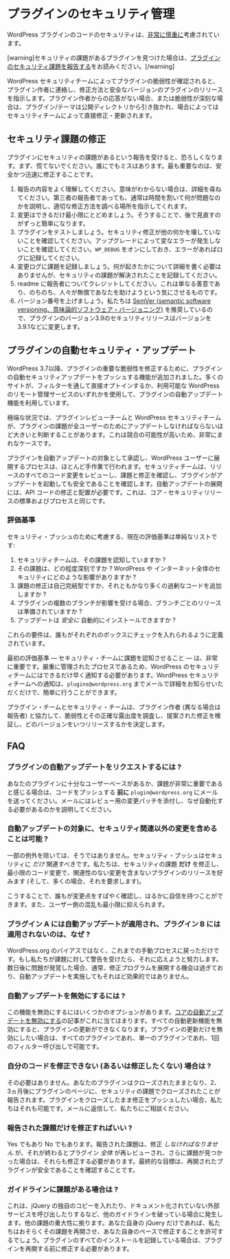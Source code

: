 <!--
# Managing Your Plugin's Security
-->

# プラグインのセキュリティ管理

<!--
The security of code in WordPress plugins is taken [very seriously](https://wordpress.org/about/security/).
-->

WordPress プラグインのコードのセキュリティは、[非常に慎重に](https://wordpress.org/about/security/)考慮されています。

<!--
[warning]If you have found a plugin with a security issue, please read [Reporting Plugin Security Issues](https://developer.wordpress.org/plugins/wordpress-org/plugin-security/reporting-plugin-security-issues/).[/warning]
-->

[warning]セキュリティの課題があるプラグインを見つけた場合は、[プラグインのセキュリティ課題を報告する](https://ja.wordpress.org/team/handbook/plugin-development/wordpress-org/plugin-security/reporting-plugin-security-issues/)をお読みください。[/warning]

<!--
When a plugin vulnerability is verified by the WordPress Security Team, they contact the plugin author and direct them as to how to fix and release a secure version of the plugin. If there is a lack of response from the plugin author or if the vulnerability is severe, the plugin/theme is pulled from the public directory, and in some cases, fixed and updated directly by the Security Team.
-->

WordPress セキュリティチームによってプラグインの脆弱性が確認されると、プラグイン作者に連絡し、修正方法と安全なバージョンのプラグインのリリースを指示します。プラグイン作者からの応答がない場合、または脆弱性が深刻な場合は、プラグイン/テーマは公開ディレクトリから引き抜かれ、場合によってはセキュリティチームによって直接修正・更新されます。

<!--
## Fixing Security Issues
-->

## セキュリティ課題の修正

<!--
When you receive a report of security issues in your plugins, it can be terrifying. First, don't panic. Everyone makes mistakes. What matters most is fixing it safely and promptly.
-->

プラグインにセキュリティの課題があるという報告を受けると、恐ろしくなります。まず、慌てないでください。誰にでもミスはあります。最も重要なのは、安全かつ迅速に修正することです。

<!--
1. Make sure you understand the report. If you're not sure what it means, ask for details. Even third-party reporters are usually willing to take the time to explain what's wrong and direct you where to research a proper fix.
2. Keep your changes as small as possible. This will make it much easier for you to review later on.
3. Test your plugin. Make sure the security fix doesn't break anything else. Make sure upgrading doesn't cause weird errors. Keep `WP_DEBUG` on and log any errors.
4. Document the issue in your change log. You don't need to include details on exactly what happened, but do document that a security issue was resolved.
5. Credit the reporter in your readme. This is just nice, and makes people more inclined to help you for free later on.
6. Bump your version number. We recommend [SemVer](https://semver.org/), so a security release for version 3.9 of your plugin would change the version to 3.9.1 and so on.
-->

1. 報告の内容をよく理解してください。意味がわからない場合は、詳細を尋ねてください。第三者の報告者であっても、通常は時間を割いて何が問題なのかを説明し、適切な修正方法を調べる場所を指示してくれます。
2. 変更はできるだけ最小限にとどめましょう。そうすることで、後で見直すのがずっと簡単になります。
3. プラグインをテストしましょう。セキュリティ修正が他の何かを壊していないことを確認してください。アップグレードによって変なエラーが発生しないことを確認してください。`WP_DEBUG` をオンにしておき、エラーがあればログに記録してください。
4. 変更ログに課題を記録しましょう。何が起きたかについて詳細を書く必要はありませんが、セキュリティの課題が解決されたことを記録してください。
5. readme に報告者についてクレジットしてください。これは単なる善意であり、のちのち、人々が無償であなたを助けようという気にさせるものです。
6. バージョン番号を上げましょう。私たちは [SemVer (semantic software versioning、意味論的ソフトウェア・バージョニング)](https://semver.org/) を推奨しているので、プラグインのバージョン3.9のセキュリティリリースはバージョンを3.9.1などに変更します。

<!--
## Automatic Plugin Security Updates
-->

## プラグインの自動セキュリティ・アップデート

<!--
Since WordPress 3.7, we have had the ability to push automatic security updates for plugins to fix critical vulnerabilities in plugins. Many sites have made use of the plugin automatic updates functionality, either by opting in directly through filters, or by using one of the many remote management services for WordPress that are available.
-->

WordPress 3.7以降、プラグインの重要な脆弱性を修正するために、プラグインの自動セキュリティアップデートをプッシュする機能が追加されました。多くのサイトが、フィルターを通して直接オプトインするか、利用可能な WordPress のリモート管理サービスのいずれかを使用して、プラグインの自動アップデート機能を利用しています。

<!--
In extreme situations, the Plugin Review Team and the WordPress Security Team may determine a plugin issue is great enough that it must be updated for all users. This is exceptionally rare, as the potential for conflicts is high.
-->

極端な状況では、プラグインレビューチームと WordPress セキュリティチームが、プラグインの課題が全ユーザーのためにアップデートしなければならないほど大きいと判断することがあります。これは競合の可能性が高いため、非常にまれなケースです。

<!--
The process of approving a plugin for an automatic update, and rolling it out to WordPress users, is highly manual. The security team reviews all code changes in the release, verifies the issue and the fix, and confirms the plugin is safe to trigger an update. Rolling out an automatic update requires modification and deployment of the API code. This is the same standard and process for a core security release.
-->

プラグインを自動アップデートの対象として承認し、WordPress ユーザーに展開するプロセスは、ほとんど手作業で行われます。セキュリティチームは、リリースのすべてのコード変更をレビューし、課題と修正を確認し、プラグインがアップデートを起動しても安全であることを確認します。自動アップデートの展開には、API コードの修正と配置が必要です。これは、コア・セキュリティリリースの標準およびプロセスと同じです。

<!--
### Criteria
-->

### 評価基準

<!--
The current criteria we take into consideration for a security push is a simple list:
-->

セキュリティ・プッシュのために考慮する、現在の評価基準は単純なリストです:

<!--
1. Has the security team been made aware of the issue?
2. How severe is the issue? What impact would it have on the security of a WordPress install, and the greater internet?
3. Is the fix for the issue self-contained or does it add significant extra superfluous code?
4. If multiple branches of the plugin are affected, has a release per branch been prepared?
5. Can the update be _safely_ installed automatically?
-->

1. セキュリティチームは、その課題を認知していますか ?
2. その課題は、どの程度深刻ですか ? WordPress や インターネット全体のセキュリティにどのような影響がありますか ?
3. 課題の修正は自己完結型ですか、それともかなり多くの過剰なコードを追加しますか ?
4. プラグインの複数のブランチが影響を受ける場合、ブランチごとのリリースは準備されていますか ?
5. アップデートは _安全に_ 自動的にインストールできますか ?

<!--
These requirements are defined in a way that anyone should be able to tick each box.
-->

これらの要件は、誰もがそれぞれのボックスにチェックを入れられるように定義されています。

<!--
The first criterion — making the security team aware of the issue — is critical. Since it's a tightly controlled process, the WordPress security team needs to be notified as early as possible. Letting us know is as simple as emailing us at `plugins@wordpress.org` with the details.
-->

最初の評価基準 — セキュリティ・チームに課題を認知させること — は、非常に重要です。厳重に管理されたプロセスであるため、WordPress のセキュリティチームにはできるだけ早く通知する必要があります。WordPress セキュリティチームへの通知は、`plugins@wordpress.org` までメールで詳細をお知らせいただくだけで、簡単に行うことができます。

<!--
The plugin and security teams will work with the plugin author (and the reporter, if different) to study the vulnerability and its exact exposure, verify the proposed fix, and determine what versions will be released and when.
-->

プラグイン・チームとセキュリティ・チームは、プラグイン作者 (異なる場合は報告者) と協力して、脆弱性とその正確な露出度を調査し、提案された修正を検証し、どのバージョンをいつリリースするかを決定します。

<!--
## FAQ
-->

## FAQ

<!--
### How do I request my plugin be automatically updated?
-->

### プラグインの自動アップデートをリクエストするには ?

<!--
If you feel your plugin has a large enough user base or the issue is of great significance, email `plugin@wordpress.org` **before** you push the code. Include a patch of the changes for review in the email, and explain why you feel this should be automated.
-->

あなたのプラグインに十分なユーザーベースがあるか、課題が非常に重要であると感じる場合は、コードをプッシュする **前に** `plugin@wordpress.org` にメールを送ってください。メールにはレビュー用の変更パッチを添付し、なぜ自動化する必要があるのかを説明してください。

<!--
### Can I include changes besides the security related ones for automated updates?
-->

### 自動アップデートの対象に、セキュリティ関連以外の変更を含めることは可能 ?

<!--
With few exceptions, no. A security push should _only_ be security related. We prefer (and many times require) plugin releases which fix **only** the security issue, with minimal code changes and with no unrelated changes.
-->

一部の例外を除いては、そうではありません。セキュリティ・プッシュはセキュリティに _だけ_ 関連すべきです。私たちは、セキュリティの課題 **だけ** を修正し、最小限のコード変更で、関連性のない変更を含まないプラグインのリリースを好みます (そして、多くの場合、それを要求します)。

<!--
This allows everyone to review the changes quickly and to be far more confident in them. Also it means there is a minimal amount of disruption on the part of the users.
-->

こうすることで、誰もが変更点をすばやく確認し、はるかに自信を持つことができます。また、ユーザー側の混乱も最小限に抑えられます。

<!--
### Why did plugin A get a automatic update, but plugin B didn't?
-->

### プラグイン A には自動アップデートが適用され、プラグイン B には適用されないのは、なぜ ?

<!--
It's not bias from WordPress.org, it's just a throwback to the manual process we've been using. If we're alerted to an issue, we'll work to handle it. If we find out several days later, the window of opportunity to get the fix rolled out has usually passed and it won't be as effective.
-->

WordPress.org のバイアスではなく、これまでの手動プロセスに戻っただけです。もし私たちが課題に対して警告を受けたら、それに応えようと努力します。数日後に問題が発覚した場合、通常、修正プログラムを展開する機会は過ぎており、自動アップデートを実施してもそれほど効果的ではありません。

<!--
### How can I disable automatic updates?
-->

### 自動アップデートを無効にするには ?

<!--
There are several options to disable this functionality. The article for [disabling core automatic updates](https://make.wordpress.org/core/2013/10/25/the-definitive-guide-to-disabling-auto-updates-in-wordpress-3-7/) applies here. Anything that disables all automatic update functionality will prevent plugin updates. If you only wish to disable plugin updates, whether for all plugins or a single plugin, you can do so with a single filter call.
-->

この機能を無効にするにはいくつかのオプションがあります。[コアの自動アップデートを無効にする](https://make.wordpress.org/core/2013/10/25/the-definitive-guide-to-disabling-auto-updates-in-wordpress-3-7/)の記事がこれに当てはまります。すべての自動更新機能を無効にすると、プラグインの更新ができなくなります。プラグインの更新だけを無効にしたい場合は、すべてのプラグインであれ、単一のプラグインであれ、1回のフィルター呼び出しで可能です。

<!--
### What if I can't (or don't want to) fix my code?
-->

### 自分のコードを修正できない (あるいは修正したくない) 場合は ?

<!--
You don't have to. Your plugin will remain closed and, after 2 or 3 months, the plugin page will report that it was closed for security issues. If you want to push a fix but keep the plugin closed, we can do that too. Just reply to the email and talk to us.
-->

その必要はありません。あなたのプラグインはクローズされたままとなり、2、3ヵ月後にプラグインのページに、セキュリティの課題でクローズされたことが報告されます。プラグインをクローズしたまま修正をプッシュしたい場合、私たちはそれも可能です。メールに返信して、私たちにご相談ください。

<!--
### Do I only have to fix the reported issue?
-->

### 報告された課題だけを修正すればいい ?

<!--
Yes and no. You _do_ have to fix the issues reported, but when you're done, the _entire_ plugin is re-reviewed, and if more issues are found, you'll be required to fix those as well. The ultimate goal is to make sure the reopened plugin is safe.
-->

Yes でもあり No でもあります。報告された課題は、修正 _しなければなりません_ が、それが終わるとプラグイン _全体_ が再レビューされ、さらに課題が見つかった場合は、それらも修正する必要があります。最終的な目標は、再開されたプラグインが安全であることを確認することです。

<!--
### What if I have guideline issues?
-->

### ガイドラインに課題がある場合は ?

<!--
This comes up when people are breaking other guidelines like including their own copy of jQuery or making undocumented external service calls. It depends on the severity of the other issues. If it's just your own jQuery, we'll likely let it be reopened and allow you to fix that at your own pace. If you're logging all installs of your plugins, you'll be required to correct that before we reopen the plugin.
-->

これは、jQuery の独自のコピーを入れたり、ドキュメント化されていない外部サービスを呼び出したりするなど、他のガイドラインを破っている場合に発生します。他の課題の重大性に拠ります。あなた自身の jQuery だけであれば、私たちはおそらくその課題を再開させ、あなた自身のペースで修正することを許可するでしょう。プラグインのすべてのインストールを記録している場合は、プラグインを再開する前に修正する必要があります。

